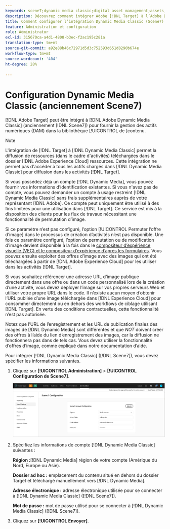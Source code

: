```yaml
---
keywords: scene7;dynamic media classic;digital asset management;assets;dam;content library;swap image
description: Découvrez comment intégrer Adobe [!DNL Target] à l’Adobe Dynamic Media Classic (anciennement Scene7) pour fournir la gestion des ressources numériques (DAM) dans la bibliothèque de contenu.
title: Comment configurer l’intégration Dynamic Media Classic (Scene7) ?
feature: Administration et configuration
role: Administrator
exl-id: 315670ca-a4d1-4808-b3ec-f2ac195c281a
translation-type: tm+mt
source-git-commit: a92e88b46c72971d5d3c752593d651d8290b674e
workflow-type: tm+mt
source-wordcount: '404'
ht-degree: 28%

---
```


# Configuration Dynamic Media Classic (anciennement Scene7)

[!DNL Adobe Target] peut être intégré à  [!DNL Adobe Dynamic Media Classic] (anciennement  [!DNL Scene7]) pour fournir la gestion des actifs numériques (DAM) dans la bibliothèque [!UICONTROL  de ]contenu.

>[!NOTE]
>
>L&#39;intégration de [!DNL Target] à [!DNL Dynamic Media Classic] permet la diffusion de ressources (dans le cadre d&#39;activités) téléchargées dans le dossier [!DNL Adobe Experience Cloud] ressources. Cette intégration ne permet pas d&#39;accéder à tous les actifs chargés dans [!DNL Dynamic Media Classic] pour diffusion dans les activités [!DNL Target].

Si vous possédez déjà un compte [!DNL Dynamic Media], vous pouvez fournir vos informations d’identification existantes. Si vous n&#39;avez pas de compte, vous pouvez demander un compte à usage restreint [!DNL Dynamic Media Classic] sans frais supplémentaires auprès de votre représentant [!DNL Adobe]. Ce compte peut uniquement être utilisé à des fins limitées pour une utilisation dans [!DNL Target]. Ce service est mis à la disposition des clients pour les flux de travaux nécessitant une fonctionnalité de permutation d’image.

<!-- 
>[!NOTE]
>
>A restricted-use, free [!DNL Dynamic Media Classic] account for [!DNL Adobe Target] is no longer supported for new customers or new users. Existing sign-in credentials work as usual. 
-->

Si ce paramètre n’est pas configuré, l’option [!UICONTROL Permuter l’offre d’image] dans le processus de création d’activités n’est pas disponible. Une fois ce paramètre configuré, l’option de permutation ou de modification d’image devient disponible à la fois dans le [compositeur d’expérience visuelle (VEC) et le compositeur d’expérience d’après les formulaires](/help/c-experiences/experiences.md#concept_A2E10F6AFB3D4AEAB6951EE14688848D). Vous pouvez ensuite exploiter des offres d’image avec des images qui ont été téléchargées à partir de [!DNL Adobe Experience Cloud] pour les utiliser dans les activités [!DNL Target].

Si vous souhaitez référencer une adresse URL d’image publique directement dans une offre ou dans un code personnalisé lors de la création d’une activité, vous devez déployer l’image sur vos propres serveurs Web et utiliser votre propre URL dans le code. Il n’existe aucun moyen d’obtenir l’URL publiée d’une image téléchargée dans [!DNL Experience Cloud] pour consommer directement ou en dehors des workflows de ciblage utilisant [!DNL Target]. En vertu des conditions contractuelles, cette fonctionnalité n’est pas autorisée.

Notez que l’URL de l’enregistrement et les URL de publication finales des images de [!DNL Dynamic Media] sont différentes et que *NOT* doivent créer des offres à l’aide du lien d’enregistrement des images, car la diffusion ne fonctionnera pas dans de tels cas. Vous devez utiliser la fonctionnalité d’offres d’image, comme expliqué dans notre documentation d’aide.

Pour intégrer [!DNL Dynamic Media Classic] ([!DNL Scene7]), vous devez spécifier les informations suivantes.

1. Cliquez sur **[!UICONTROL Administration]** > **[!UICONTROL Configuration de Scene7]**.

   ![Page Scene7](/help/administrating-target/assets/scene7.png)

1. Spécifiez les informations de compte [!DNL Dynamic Media Classic] suivantes :

   **Région :**[!DNL Dynamic Media] région de votre compte  (Amérique du Nord, Europe ou Asie).

   **Dossier ad hoc :** emplacement du contenu situé en dehors du dossier Target et téléchargé manuellement vers [!DNL Dynamic Media].

   **Adresse électronique :** adresse électronique utilisée pour se connecter à  [!DNL Dynamic Media Classic] ([!DNL Scene7]).

   **Mot de passe :** mot de passe utilisé pour se connecter à  [!DNL Dynamic Media Classic] ([!DNL Scene7]).

1. Cliquez sur **[!UICONTROL Envoyer]**.
